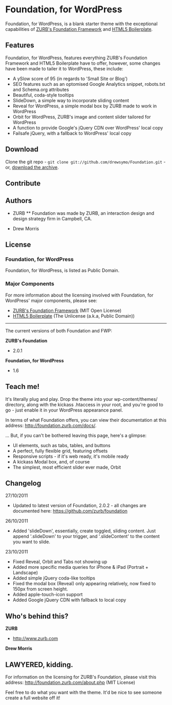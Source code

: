 # Foundation, for WordPress

Foundation, for WordPress, is a blank starter theme with the exceptional capabilities of [ZURB's Foundation Framework](http://foundation.zurb.com/) and [HTML5 Boilerplate](http://html5boilerplate.com/).

## Features

Foundation, for WordPress, features everything ZURB's Foundation Framework and HTML5 Boilerplate have to offer, however, some changes have been made to tailer it to WordPress, these include:

* A ySlow score of 95 (in regards to 'Small Site or Blog')
* SEO features such as an optomised Google Analytics snippet, robots.txt and Schema.org attributes
* Beautiful, coda-style tooltips
* SlideDown, a simple way to incorporate sliding content
* Reveal for WordPress, a simple modal box by ZURB made to work in WordPress
* Orbit for WordPress, ZURB's image and content slider tailored for WordPress
* A function to provide Google's jQuery CDN over WordPress' local copy
* Failsafe jQuery, with a fallback to WordPress' local copy

## Download

Clone the git repo - `git clone git://github.com/drewsymo/Foundation.git` - or, [download the archive](https://github.com/drewsymo/Foundation/zipball/master). 

## Contribute

## Authors

* ZURB
** Foundation was made by ZURB, an interaction design and design strategy firm in Campbell, CA.

* Drew Morris


## License

### Foundation, for WordPress

Foundation, for WordPress, is listed as Public Domain.

### Major Components

For more information about the licensing involved with Foundation, for WordPress' major components, please see:

* [ZURB's Foundation Framework](http://foundation.zurb.com/) (MIT Open License)
* [HTML5 Boilerplate](http://html5boilerplate.com/) (The Unlicense (a.k.a, Public Domain))

-----

The current versions of both Foundation and FWP:

**ZURB's Foundation**

+ 2.0.1

**Foundation, for WordPress**

+ 1.6

Teach me!
-----

It's literally plug and play. Drop the theme into your wp-content/themes/ directory, along with the kickass .htaccess in your root, and you're good to go - just enable it in your WordPress appearance panel.

In terms of what Foundation offers, you can view their documentation at this address: http://foundation.zurb.com/docs/.

… But, if you can't be bothered leaving this page, here's a glimpse:

* UI elements, such as tabs, tables, and buttons
* A perfect, fully flexible grid, featuring offsets
* Responsive scripts - if it's web ready, it's mobile ready
* A kickass Modal box, and, of course
* The simplest, most efficient slider ever made, Orbit

Changelog
-----

27/10/2011

* Updated to latest version of Foundation, 2.0.2 - all changes are documented here: https://github.com/zurb/foundation

26/10/2011

* Added 'slideDown', essentially, create toggled, sliding content. Just append '.slideDown' to your trigger, and '.slideContent' to the content you want to slide.

23/10/2011

* Fixed Reveal, Orbit and Tabs not showing up
* Added more specific media queries for iPhone & iPad (Portrait + Landscape)
* Added simple jQuery coda-like tooltips
* Fixed the modal box (Reveal) only appearing relatively, now fixed to 150px from screen height.
* Added apple-touch-icon support
* Added Google jQuery CDN with fallback to local copy

Who's behind this?
-----

**ZURB**

+ http://www.zurb.com

**Drew Morris**

LAWYERED, kidding. 
-----

For information on the licensing for ZURB's Foundation, please visit this address: http://foundation.zurb.com/about.php (MIT License)

Feel free to do what you want with the theme. It'd be nice to see someone create a full website off it!


